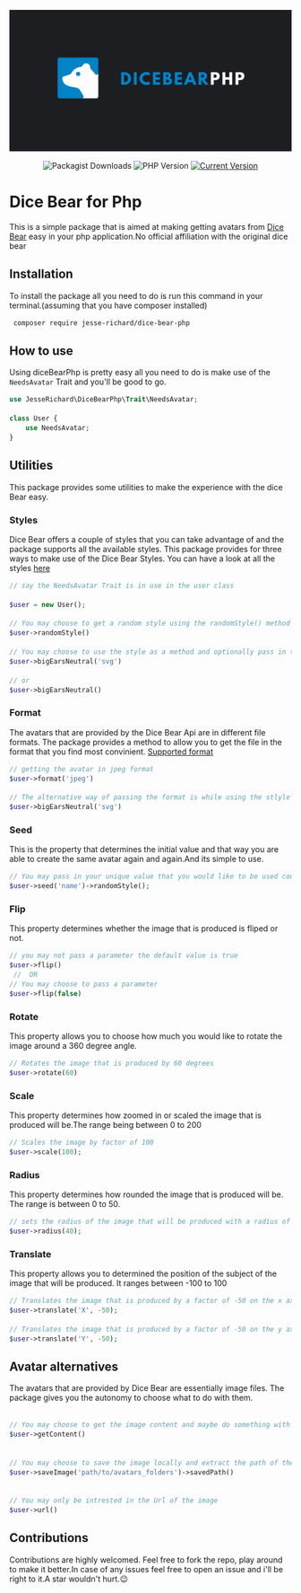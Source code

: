 

![Dice Bear Image](Images/certificate%20of%20(1).png)
<div align="center">
 
![Packagist Downloads](https://img.shields.io/packagist/dt/jesse-richard/dice-bear-php.svg)
![PHP Version](https://img.shields.io/badge/PHP-%3E%3D7.2-brightgreen.svg)
[![Current Version](https://img.shields.io/packagist/v/jesse-richard/dice-bear-php.svg)](https://packagist.org/packages/your-vendor-name/your-package-name)
</div>


# Dice Bear for Php

This is a simple package that is aimed at making getting avatars from [Dice Bear](https://www.dicebear.com/) easy in your php application.No official affiliation with the original dice bear


## Installation

To install the package all you need to do is run this command in your terminal.(assuming that you have composer installed)
```bash
 composer require jesse-richard/dice-bear-php
```


## How to use
Using diceBearPhp is pretty easy all you need to do is make use of the `NeedsAvatar` Trait and you'll be good to go.

```php
use JesseRichard\DiceBearPhp\Trait\NeedsAvatar;

class User {
    use NeedsAvatar;
}

```
## Utilities

This package provides some utilities to make the experience with the dice Bear easy. 

### Styles

Dice Bear offers a couple of styles that you can take advantage of and the package supports all the available styles. This package provides for three ways to make use of the Dice Bear Styles. You can have a look at all the styles [here](https://www.dicebear.com/styles/)

```php
// say the NeedsAvatar Trait is in use in the user class

$user = new User();

// You may choose to get a random style using the randomStyle() method like so
$user->randomStyle()

// You may choose to use the style as a method and optionally pass in the format you want it to be in using camelCase eg(big ears Neutral)
$user->bigEarsNeutral('svg')

// or 
$user->bigEarsNeutral()

```

### Format

The avatars that are provided by the Dice Bear Api are in different file formats. The package provides a method to allow you to get the file in the format that you find most convinient.
[Supported format](https://www.dicebear.com/how-to-use/http-api/#file-format)

```php
// getting the avatar in jpeg format
$user->format('jpeg')

// The alternative way of passing the format is while using the stlyle as a method as had been shown
$user->bigEarsNeutral('svg')

```
### Seed

This is the property that determines the initial value and that way you are able to create the same avatar again and again.And its simple to use.
```php
// You may pass in your unique value that you would like to be used could be anything but you must pass it as a string
$user->seed('name')->randomStyle();

```
### Flip

This property determines whether the image that is produced is fliped or not.

```php
// you may not pass a parameter the default value is true
$user->flip()
 //  OR
// You may choose to pass a parameter
$user->flip(false)

```
### Rotate
This property allows you to choose how much you would like to rotate the image around a 360 degree angle.

```php
// Rotates the image that is produced by 60 degrees
$user->rotate(60)

```

### Scale 
This property determines how zoomed in or scaled the image that is produced will be.The range being between 0 to 200

```php
// Scales the image by factor of 100
$user->scale(100);

```
### Radius
This property determines how rounded the image that is produced will be. The range is between 0 to 50.

```php
// sets the radius of the image that will be produced with a radius of 40
$user->radius(40);

```
### Translate
This property allows you to determined the position of the subject of the image that will be produced. It ranges between -100 to 100

```php
// Translates the image that is produced by a factor of -50 on the x axis
$user->translate('X', -50);

// Translates the image that is produced by a factor of -50 on the y axis
$user->translate('Y', -50);


```


## Avatar alternatives

The avatars that are provided by Dice Bear are essentially image files. The package gives you the autonomy to choose what to do with them.

```php

// You may choose to get the image content and maybe do something with it
$user->getContent()


// You may choose to save the image locally and extract the path of the image
$user->saveImage('path/to/avatars_folders')->savedPath()


// You may only be intrested in the Url of the image
$user->url()

```
## Contributions

Contributions are highly welcomed. Feel free to fork the repo, play around to make it better.In case of any issues feel free to open an issue and i'll be right to it.A star wouldn't hurt.😉
